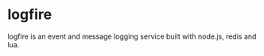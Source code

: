 logfire
=======

logfire is an event and message logging service built with node.js, redis and lua.
